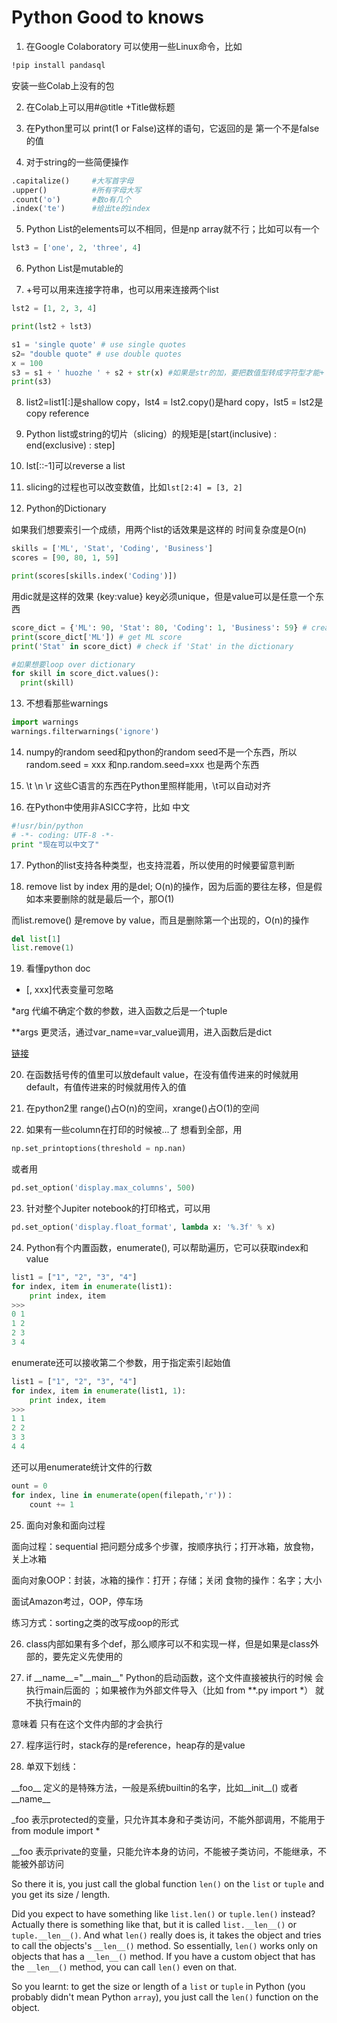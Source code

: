 # Python Good to knows

1. 在Google Colaboratory 可以使用一些Linux命令，比如

```bash
!pip install pandasql 
```

安装一些Colab上没有的包

2. 在Colab上可以用\#@title +Title做标题

3. 在Python里可以 print\(1 or False\)这样的语句，它返回的是 第一个不是false的值

4. 对于string的一些简便操作

```python
.capitalize()     #大写首字母
.upper()          #所有字母大写
.count('o')       #数o有几个
.index('te')      #给出te的index
```

5. Python List的elements可以不相同，但是np array就不行；比如可以有一个

```python
lst3 = ['one', 2, 'three', 4]
```

6. Python List是mutable的

7. +号可以用来连接字符串，也可以用来连接两个list

```python
lst2 = [1, 2, 3, 4] 

print(lst2 + lst3)

s1 = 'single quote' # use single quotes
s2= "double quote" # use double quotes 
x = 100
s3 = s1 + ' huozhe ' + s2 + str(x) #如果是str的加，要把数值型转成字符型才能+
print(s3)
```

8. list2=list1\[:\]是shallow copy，lst4 = lst2.copy\(\)是hard copy，lst5 = lst2是copy reference

9. Python list或string的切片（slicing）的规矩是\[start\(inclusive\) : end\(exclusive\) : step\] 

10. lst\[::-1\]可以reverse a list

11. slicing的过程也可以改变数值，比如`lst[2:4] = [3, 2]`

12. Python的Dictionary

如果我们想要索引一个成绩，用两个list的话效果是这样的 时间复杂度是O\(n\)

```python
skills = ['ML', 'Stat', 'Coding', 'Business']
scores = [90, 80, 1, 59]

print(scores[skills.index('Coding')])
```

用dic就是这样的效果 {key:value} key必须unique，但是value可以是任意一个东西

```python
score_dict = {'ML': 90, 'Stat': 80, 'Coding': 1, 'Business': 59} # create a dictionary
print(score_dict['ML']) # get ML score
print('Stat' in score_dict) # check if 'Stat' in the dictionary

#如果想要loop over dictionary
for skill in score_dict.values():
  print(skill)
```

13. 不想看那些warnings

```python
import warnings
warnings.filterwarnings('ignore')
```

14. numpy的random seed和python的random seed不是一个东西，所以 random.seed = xxx 和np.random.seed=xxx 也是两个东西

15. \t \n \r 这些C语言的东西在Python里照样能用，\t可以自动对齐

16. 在Python中使用非ASICC字符，比如 中文

```python
#!usr/bin/python
# -*- coding: UTF-8 -*-
print "现在可以中文了"
```

17. Python的list支持各种类型，也支持混着，所以使用的时候要留意判断

18. remove list by index 用的是del; O\(n\)的操作，因为后面的要往左移，但是假如本来要删除的就是最后一个，那O\(1\)

而list.remove\(\) 是remove by value，而且是删除第一个出现的，O\(n\)的操作

```python
del list[1]
list.remove(1)
```

19. 看懂python doc  
- \[, xxx\]代表变量可忽略

\*arg 代编不确定个数的参数，进入函数之后是一个tuple

\*\*args 更灵活，通过var\_name=var\_value调用，进入函数后是dict

[链接](https://stackoverflow.com/questions/400739/what-does-asterisk-mean-in-python)

20. 在函数括号传的值里可以放default value，在没有值传进来的时候就用default，有值传进来的时候就用传入的值

21. 在python2里 range\(\)占O\(n\)的空间，xrange\(\)占O\(1\)的空间 

22. 如果有一些column在打印的时候被...了 想看到全部，用

```python
np.set_printoptions(threshold = np.nan) 
```

或者用

```python
pd.set_option('display.max_columns', 500)
```

23. 针对整个Jupiter notebook的打印格式，可以用

```python
pd.set_option('display.float_format', lambda x: '%.3f' % x)
```

24. Python有个内置函数，enumerate\(\), 可以帮助遍历，它可以获取index和value

```python
list1 = ["1", "2", "3", "4"]
for index, item in enumerate(list1):
    print index, item
>>>
0 1
1 2
2 3
3 4
```

enumerate还可以接收第二个参数，用于指定索引起始值

```python
list1 = ["1", "2", "3", "4"]
for index, item in enumerate(list1, 1):
    print index, item
>>>
1 1
2 2
3 3
4 4
```

还可以用enumerate统计文件的行数

```python
ount = 0
for index, line in enumerate(open(filepath,'r'))： 
    count += 1
```

25. 面向对象和面向过程

面向过程：sequential 把问题分成多个步骤，按顺序执行；打开冰箱，放食物，关上冰箱

面向对象OOP：封装，冰箱的操作：打开；存储；关闭 食物的操作：名字；大小

面试Amazon考过，OOP，停车场

练习方式：sorting之类的改写成oop的形式



26.  class内部如果有多个def，那么顺序可以不和实现一样，但是如果是class外部的，要先定义先使用的



27. if \_\_name\_\_="\_\_main\_\_" Python的启动函数，这个文件直接被执行的时候 会执行main后面的 ；如果被作为外部文件导入（比如 from \*\*.py import \*） 就不执行main的

  
意味着 只有在这个文件内部的才会执行



27. 程序运行时，stack存的是reference，heap存的是value



28. 单双下划线：

\_\_foo\_\_ 定义的是特殊方法，一般是系统builtin的名字，比如\_\_init\_\_\(\) 或者\_\_name\_\_

\_foo 表示protected的变量，只允许其本身和子类访问，不能外部调用，不能用于 from module import \* 

\_\_foo 表示private的变量，只能允许本身的访问，不能被子类访问，不能继承，不能被外部访问

So there it is, you just call the global function `len()` on the `list` or `tuple` and you get its size / length.

Did you expect to have something like `list.len()` or `tuple.len()` instead? Actually there is something like that, but it is called `list.__len__()` or `tuple.__len__()`. And what `len()` really does is, it takes the object and tries to call the objects's `__len__()` method. So essentially, `len()` works only on objects that has a `__len__()` method. If you have a custom object that has the `__len__()` method, you can call `len()` even on that.

So you learnt: to get the size or length of a `list` or `tuple` in Python \(you probably didn't mean Python `array`\), you just call the `len()` function on the object.


